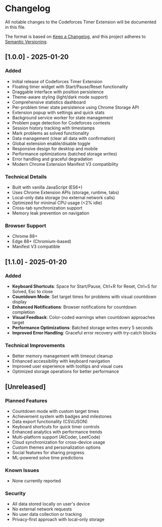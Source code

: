 # Changelog

All notable changes to the Codeforces Timer Extension will be documented in this file.

The format is based on [Keep a Changelog](https://keepachangelog.com/en/1.0.0/),
and this project adheres to [Semantic Versioning](https://semver.org/spec/v2.0.0.html).

## [1.0.0] - 2025-01-20

### Added
- Initial release of Codeforces Timer Extension
- Floating timer widget with Start/Pause/Reset functionality
- Draggable interface with position persistence
- Theme-aware styling (light/dark mode support)
- Comprehensive statistics dashboard
- Per-problem timer state persistence using Chrome Storage API
- Extension popup with settings and quick stats
- Background service worker for state management
- Problem page detection for Codeforces contests
- Session history tracking with timestamps
- Mark problems as solved functionality
- Data management (clear all data with confirmation)
- Global extension enable/disable toggle
- Responsive design for desktop and mobile
- Performance optimizations (batched storage writes)
- Error handling and graceful degradation
- Modern Chrome Extension Manifest V3 compatibility

### Technical Details
- Built with vanilla JavaScript (ES6+)
- Uses Chrome Extension APIs (storage, runtime, tabs)
- Local-only data storage (no external network calls)
- Optimized for minimal CPU usage (<2% idle)
- Cross-tab synchronization support
- Memory leak prevention on navigation

### Browser Support
- Chrome 88+
- Edge 88+ (Chromium-based)
- Manifest V3 compatible

## [1.1.0] - 2025-01-20

### Added
- **Keyboard Shortcuts**: Space for Start/Pause, Ctrl+R for Reset, Ctrl+S for Solved, Esc to close
- **Countdown Mode**: Set target times for problems with visual countdown display
- **Enhanced Notifications**: Browser notifications for countdown completion
- **Visual Feedback**: Color-coded warnings when countdown approaches target
- **Performance Optimizations**: Batched storage writes every 5 seconds
- **Improved Error Handling**: Graceful error recovery with try-catch blocks

### Technical Improvements
- Better memory management with timeout cleanup
- Enhanced accessibility with keyboard navigation
- Improved user experience with tooltips and visual cues
- Optimized storage operations for better performance

## [Unreleased]

### Planned Features
- Countdown mode with custom target times
- Achievement system with badges and milestones
- Data export functionality (CSV/JSON)
- Keyboard shortcuts for quick timer controls
- Enhanced analytics with performance trends
- Multi-platform support (AtCoder, LeetCode)
- Cloud synchronization for cross-device usage
- Custom themes and personalization options
- Social features for sharing progress
- ML-powered solve time predictions

### Known Issues
- None currently reported

### Security
- All data stored locally on user's device
- No external network requests
- No user data collection or tracking
- Privacy-first approach with local-only storage
